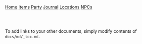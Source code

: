 [Home](/)
[Items](/docs/items)
[Party](/docs/party)
[Journal](/docs/journal)
[Locations](/docs/locations)
[NPCs](/docs/npcs)

<br><br>

To add links to your other documents, simply
modify contents of `docs/md/_toc.md`.